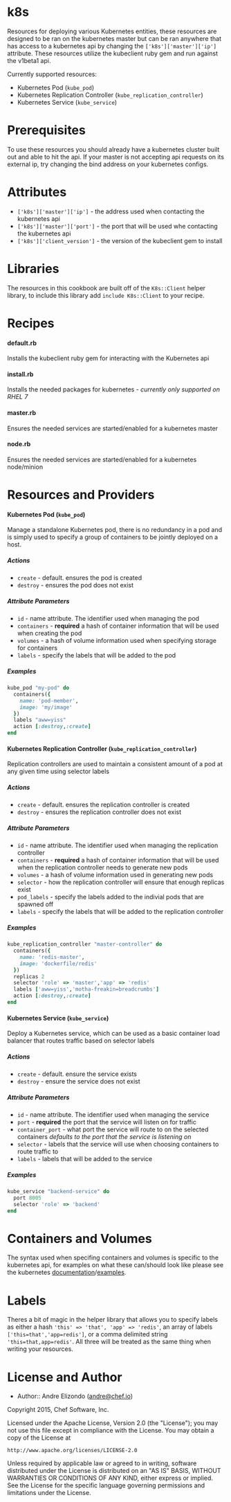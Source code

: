 # k8s

Resources for deploying various Kubernetes entities, these resources are designed to be ran on the kubernetes master but can be ran anywhere that has access to a kubernetes api by changing the `['k8s']['master']['ip']` attribute. These resources utilize the kubeclient ruby gem and run against the v1beta1 api.

Currently supported resources:

  * Kubernetes Pod (`kube_pod`)
  * Kubernetes Replication Controller (`kube_replication_controller`)
  * Kubernetes Service (`kube_service`)

# Prerequisites
To use these resources you should already have a kubernetes cluster built out and able to hit the api. If your master is not accepting api requests on its external ip, try changing the bind address on your kubernetes configs.

# Attributes
  * `['k8s']['master']['ip']` - the address used when contacting the kubernetes api
  * `['k8s']['master']['port']` - the port that will be used whe contacting the kubernetes api
  * `['k8s']['client_version']` - the version of the kubeclient gem to install

# Libraries
The resources in this cookbook are built off of the `K8s::Client` helper library, to include this library add `include K8s::Client` to your recipe.

# Recipes

#### default.rb
Installs the kubeclient ruby gem for interacting with the Kubernetes api

#### install.rb
Installs the needed packages for kubernetes - *currently only supported on RHEL 7*

#### master.rb
Ensures the needed services are started/enabled for a kubernetes master

#### node.rb
Ensures the needed services are started/enabled for a kubernetes node/minion

# Resources and Providers 

#### Kubernetes Pod (`kube_pod`)
Manage a standalone Kubernetes pod, there is no redundancy in a pod and is simply used to specify a group of containers to be jointly deployed on a host.

##### Actions
  * `create` - default. ensures the pod is created
  * `destroy` - ensures the pod does not exist

##### Attribute Parameters
  * `id` - name attribute. The identifier used when managing the pod
  * `containers` - **required** a hash of container information that will be used when creating the pod
  * `volumes` - a hash of volume information used when specifying storage for containers
  * `labels` - specify the labels that will be added to the pod

##### Examples
```ruby
kube_pod "my-pod" do
  containers({
    name: 'pod-member',
    image: 'my/image'
  })
  labels "aww=yiss"
  action [:destroy,:create]
end
```

#### Kubernetes Replication Controller (`kube_replication_controller`)
Replication controllers are used to maintain a consistent amount of a pod at any given time using selector labels

##### Actions
  * `create` - default. ensures the replication controller is created
  * `destroy` - ensures the replication controller does not exist

##### Attribute Parameters
  * `id` - name attribute. The identifier used when managing the replication controller
  * `containers` - **required** a hash of container information that will be used when the replication controller needs to generate new pods
  * `volumes` - a hash of volume information used in generating new pods
  * `selector` - how the replication controller will ensure that enough replicas exist
  * `pod_labels` - specify the labels added to the indivial pods that are spawned off
  * `labels` - specify the labels that will be added to the replication controller

##### Examples
```ruby
kube_replication_controller "master-controller" do
  containers({
    name: 'redis-master',
    image: 'dockerfile/redis'
  })
  replicas 2
  selector 'role' => 'master','app' => 'redis'
  labels ['aww=yiss','motha-freakin=breadcrumbs']
  action [:destroy,:create]
end
```
    
#### Kubernetes Service (`kube_service`)
Deploy a Kubernetes service, which can be used as a basic container load balancer that routes traffic based on selector labels

##### Actions
  * `create` - default. ensure the service exists
  * `destroy` - ensure the service does not exist

##### Attribute Parameters
  * `id` - name attribute. The identifier used when managing the service
  * `port` - **required** the port that the service will listen on for traffic
  * `container_port` - what port the service will route to on the selected containers *defaults to the port that the service is listening on*
  * `selector` - labels that the service will use when choosing containers to route traffic to
  * `labels` - labels that will be added to the service
  
##### Examples
```ruby
kube_service "backend-service" do
  port 8005
  selector 'role' => 'backend'
end
```

# Containers and Volumes
The syntax used when specifing containers and volumes is specific to the kubernetes api, for examples on what these can/should look like please see the kubernetes [documentation](https://github.com/GoogleCloudPlatform/kubernetes/tree/master/docs)/[examples](https://github.com/GoogleCloudPlatform/kubernetes/tree/master/examples). 

# Labels
Theres a bit of magic in the helper library that allows you to specify labels as either a hash `'this' => 'that', 'app' => 'redis'`, an array of labels `['this=that','app=redis']`, or a comma delimited string `'this=that,app=redis'`. All three will be treated as the same thing when writing your resources.

# License and Author

* Author:: Andre Elizondo (<andre@chef.io>)

Copyright 2015, Chef Software, Inc.

Licensed under the Apache License, Version 2.0 (the "License");
you may not use this file except in compliance with the License.
You may obtain a copy of the License at

    http://www.apache.org/licenses/LICENSE-2.0

Unless required by applicable law or agreed to in writing, software
distributed under the License is distributed on an "AS IS" BASIS,
WITHOUT WARRANTIES OR CONDITIONS OF ANY KIND, either express or implied.
See the License for the specific language governing permissions and
limitations under the License.

